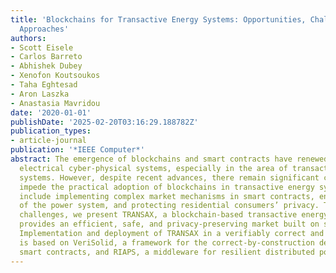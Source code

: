 ```yaml
---
title: 'Blockchains for Transactive Energy Systems: Opportunities, Challenges, and
  Approaches'
authors:
- Scott Eisele
- Carlos Barreto
- Abhishek Dubey
- Xenofon Koutsoukos
- Taha Eghtesad
- Aron Laszka
- Anastasia Mavridou
date: '2020-01-01'
publishDate: '2025-02-20T03:16:29.188782Z'
publication_types:
- article-journal
publication: '*IEEE Computer*'
abstract: The emergence of blockchains and smart contracts have renewed interest in
  electrical cyber-physical systems, especially in the area of transactive energy
  systems. However, despite recent advances, there remain significant challenges that
  impede the practical adoption of blockchains in transactive energy systems, which
  include implementing complex market mechanisms in smart contracts, ensuring safety
  of the power system, and protecting residential consumers’ privacy. To address these
  challenges, we present TRANSAX, a blockchain-based transactive energy system that
  provides an efficient, safe, and privacy-preserving market built on smart contracts.
  Implementation and deployment of TRANSAX in a verifiably correct and efficient way
  is based on VeriSolid, a framework for the correct-by-construction development of
  smart contracts, and RIAPS, a middleware for resilient distributed power systems
---
```

